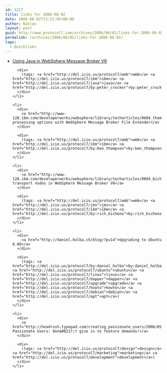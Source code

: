 ```yaml
---
id: 1217
title: links for 2006-06-02
date: 2006-06-02T13:21:05+00:00
author: Niklas
layout: post
guid: http://www.protocol7.com/archives/2006/06/02/links-for-2006-06-02/
permalink: /archives/2006/06/02/links-for-2006-06-02/
tags:
  - Quicklinks
---
```

<div class='microid-db35035815825532f8249746ca68cc019c868cd1'>
  <ul>
    <li>
      <div>
        <a href="http://www-128.ibm.com/developerworks/websphere/library/techarticles/0605_crocker/0605_crocker.html">Using Java in WebSphere Message Broker V6</a>
      </div>
      
      <div>
        (tags: <a href="http://del.icio.us/protocol7/wmb">wmb</a> <a href="http://del.icio.us/protocol7/ibm">ibm</a> <a href="http://del.icio.us/protocol7/java">java</a> <a href="http://del.icio.us/protocol7/by:peter_crocker">by:peter_crocker</a>)
      </div>
    </li>
    
    <li>
      <div>
        <a href="http://www-128.ibm.com/developerworks/websphere/library/techarticles/0604_thompson/0604_thompson.html">File processing options with WebSphere Message Broker File Extender</a>
      </div>
      
      <div>
        (tags: <a href="http://del.icio.us/protocol7/wmb">wmb</a> <a href="http://del.icio.us/protocol7/ibm">ibm</a> <a href="http://del.icio.us/protocol7/by:ben_thompson">by:ben_thompson</a>)
      </div>
    </li>
    
    <li>
      <div>
        <a href="http://www-128.ibm.com/developerworks/websphere/library/techarticles/0604_bicheno/0604_bicheno.html">JMS transport nodes in WebSphere Message Broker V6</a>
      </div>
      
      <div>
        (tags: <a href="http://del.icio.us/protocol7/wmb">wmb</a> <a href="http://del.icio.us/protocol7/jms">jms</a> <a href="http://del.icio.us/protocol7/ibm">ibm</a> <a href="http://del.icio.us/protocol7/by:rich_bicheno">by:rich_bicheno</a>)
      </div>
    </li>
    
    <li>
      <div>
        <a href="http://daniel.holba.ch/blog/?p=14">Upgrading to Ubuntu 6.06</a>
      </div>
      
      <div>
        (tags: <a href="http://del.icio.us/protocol7/by:daniel_holba">by:daniel_holba</a> <a href="http://del.icio.us/protocol7/ubuntu">ubuntu</a> <a href="http://del.icio.us/protocol7/linux">linux</a> <a href="http://del.icio.us/protocol7/dapper">dapper</a> <a href="http://del.icio.us/protocol7/upgrade">upgrade</a> <a href="http://del.icio.us/protocol7/howto">howto</a> <a href="http://del.icio.us/protocol7/debian">debian</a> <a href="http://del.icio.us/protocol7/apt">apt</a>)
      </div>
    </li>
    
    <li>
      <div>
        <a href="http://headrush.typepad.com/creating_passionate_users/2006/05/dont_give_in_to.html">Creating Passionate Users: Don&#8217;t give in to feature demands!</a>
      </div>
      
      <div>
        (tags: <a href="http://del.icio.us/protocol7/design">design</a> <a href="http://del.icio.us/protocol7/marketing">marketing</a> <a href="http://del.icio.us/protocol7/development">development</a>)
      </div>
    </li>
  </ul>
</div>